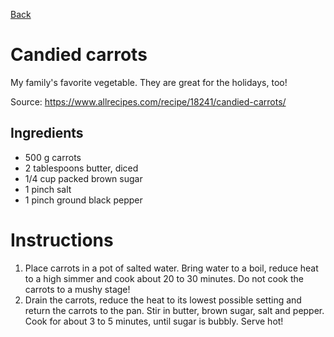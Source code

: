 [Back](../../index.md)
# Candied carrots

My family's favorite vegetable. They are great for the holidays, too!

Source: https://www.allrecipes.com/recipe/18241/candied-carrots/

## Ingredients

- 500 g carrots
- 2 tablespoons butter, diced
- 1/4 cup packed brown sugar
- 1 pinch salt
- 1 pinch ground black pepper 

# Instructions

1. Place carrots in a pot of salted water. Bring water to a boil, reduce heat to a high simmer and cook about 20 to 30 minutes. Do not cook the carrots to a mushy stage!
2. Drain the carrots, reduce the heat to its lowest possible setting and return the carrots to the pan. Stir in butter, brown sugar, salt and pepper. Cook for about 3 to 5 minutes, until sugar is bubbly. Serve hot!


